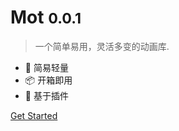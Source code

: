 # Mot <small>0.0.1</small>

> 一个简单易用，灵活多变的动画库.

- 🍳 简易轻量
- 📦 开箱即用
- 🔩 基于插件

<!-- [GitHub](https://github.com/docsifyjs/docsify/) -->
[Get Started](/zh-cn/index.md)